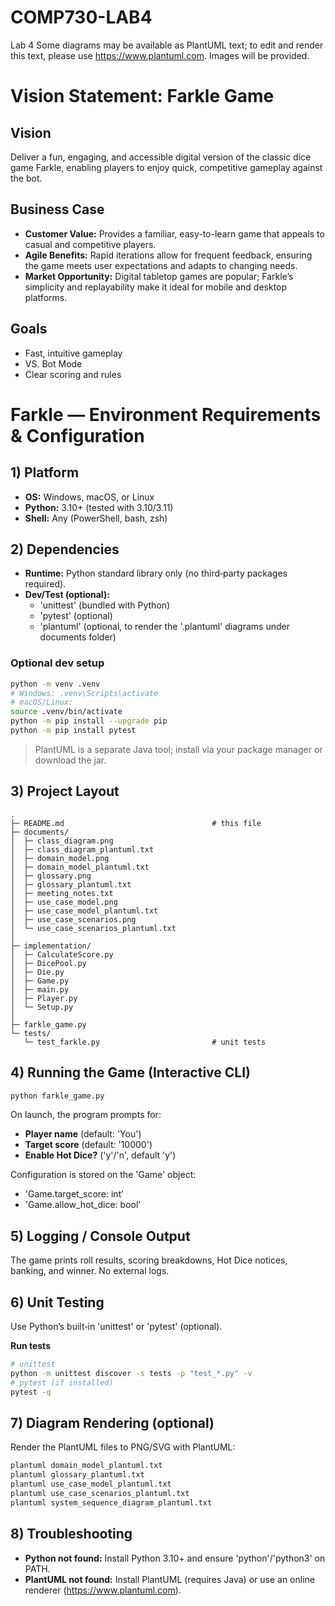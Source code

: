 # COMP730-LAB4
Lab 4
Some diagrams may be available as PlantUML text; to edit and render this text, please use https://www.plantuml.com. Images will be provided.

# Vision Statement: Farkle Game

## Vision
Deliver a fun, engaging, and accessible digital version of the classic dice game Farkle, enabling players to enjoy quick, competitive gameplay against the bot.

## Business Case
- **Customer Value:** Provides a familiar, easy-to-learn game that appeals to casual and competitive players.
- **Agile Benefits:** Rapid iterations allow for frequent feedback, ensuring the game meets user expectations and adapts to changing needs.
- **Market Opportunity:** Digital tabletop games are popular; Farkle’s simplicity and replayability make it ideal for mobile and desktop platforms.

## Goals
- Fast, intuitive gameplay
- VS. Bot Mode
- Clear scoring and rules

# Farkle — Environment Requirements & Configuration

## 1) Platform
- **OS:** Windows, macOS, or Linux
- **Python:** 3.10+ (tested with 3.10/3.11)
- **Shell:** Any (PowerShell, bash, zsh)

## 2) Dependencies
- **Runtime:** Python standard library only (no third‑party packages required).
- **Dev/Test (optional):**
  - 'unittest' (bundled with Python)
  - 'pytest' (optional)
  - 'plantuml' (optional, to render the '.plantuml' diagrams under documents folder)

### Optional dev setup
```bash
python -m venv .venv
# Windows: .venv\Scripts\activate
# macOS/Linux:
source .venv/bin/activate
python -m pip install --upgrade pip
python -m pip install pytest
```
> PlantUML is a separate Java tool; install via your package manager or download the jar.

## 3) Project Layout
```
.
├─ README.md                                 # this file
├─ documents/
│  ├─ class_diagram.png
│  ├─ class_diagram_plantuml.txt
│  ├─ domain_model.png
│  ├─ domain_model_plantuml.txt
│  ├─ glossary.png
│  ├─ glossary_plantuml.txt
│  ├─ meeting_notes.txt
│  ├─ use_case_model.png
│  ├─ use_case_model_plantuml.txt
│  ├─ use_case_scenarios.png
│  └─ use_case_scenarios_plantuml.txt
│
├─ implementation/
│  ├─ CalculateScore.py
│  ├─ DicePool.py
│  ├─ Die.py
│  ├─ Game.py
│  ├─ main.py
│  ├─ Player.py
│  └─ Setup.py
│
├─ farkle_game.py
└─ tests/
   └─ test_farkle.py                         # unit tests
```

## 4) Running the Game (Interactive CLI)
```bash
python farkle_game.py
```
On launch, the program prompts for:
- **Player name** (default: 'You')
- **Target score** (default: '10000')
- **Enable Hot Dice?** ('y'/'n', default 'y')

Configuration is stored on the 'Game' object:
- 'Game.target_score: int'
- 'Game.allow_hot_dice: bool'

## 5) Logging / Console Output
The game prints roll results, scoring breakdowns, Hot Dice notices, banking, and winner. No external logs.

## 6) Unit Testing
Use Python’s built‑in 'unittest' or 'pytest' (optional).

**Run tests**
```bash
# unittest
python -m unittest discover -s tests -p "test_*.py" -v
# pytest (if installed)
pytest -q
```

## 7) Diagram Rendering (optional)
Render the PlantUML files to PNG/SVG with PlantUML:
```bash
plantuml domain_model_plantuml.txt
plantuml glossary_plantuml.txt
plantuml use_case_model_plantuml.txt
plantuml use_case_scenarios_plantuml.txt
plantuml system_sequence_diagram_plantuml.txt
```

## 8) Troubleshooting
- **Python not found:** Install Python 3.10+ and ensure 'python'/'python3' on PATH.
- **PlantUML not found:** Install PlantUML (requires Java) or use an online renderer (https://www.plantuml.com).
